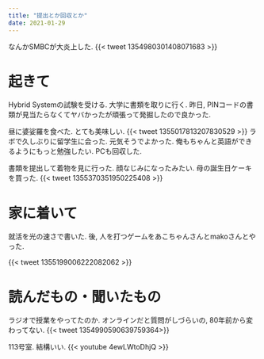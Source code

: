 ```yaml
---
title: "提出とか回収とか"
date: 2021-01-29
---
```


なんかSMBCが大炎上した.
{{< tweet 1354980301408071683 >}}

# 起きて
Hybrid Systemの試験を受ける. 大学に書類を取りに行く. 昨日, PINコードの書類が見当たらなくてヤバかったが頑張って発掘したので良かった.

昼に婆娑羅を食べた. とても美味しい.
{{< tweet 1355017813207830529 >}}
ラボで久しぶりに留学生に会った. 元気そうでよかった. 俺もちゃんと英語ができるようにもっと勉強したい. PCも回収した.

書類を提出して着物を見に行った. 顔なじみになったみたい. 母の誕生日ケーキを買った.
{{< tweet 1355370351950225408 >}}
# 家に着いて
就活を光の速さで書いた. 後, 人を打つゲームをあこちゃんさんとmakoさんとやった.

{{< tweet 1355199006222082062 >}}

# 読んだもの・聞いたもの
ラジオで授業をやってたのか. オンラインだと質問がしづらいの, 80年前から変わってない.
{{< tweet 1354990590639759364>}}

113号室. 結構いい.
{{< youtube 4ewLWtoDhjQ >}}